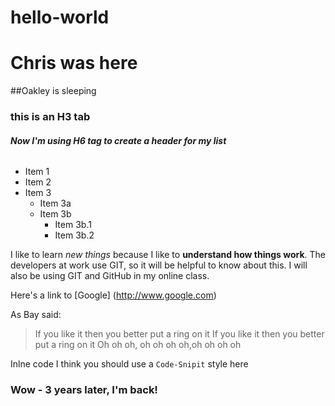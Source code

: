 # hello-world
# Chris was here
##Oakley is sleeping
### this is an H3 tab

###### _**Now I'm using H6 tag to create a header for my list**_
* Item 1
* Item 2
* Item 3
  * Item 3a
  * Item 3b
      * Item 3b.1
      * Item 3b.2

I like to learn *new things* because I like to **understand how things work**.  The developers at work use GIT, so it will be helpful to know about this.  I will also be using GIT and GitHub in my online class.


Here's a link to [Google] (http://www.google.com)

As Bay said:
>If you like it then you better put a ring on it
>If you like it then you better put a ring on it
> Oh oh oh, oh oh oh oh,oh oh oh oh


Inlne code
I think you should use a `Code-Snipit` style here

### Wow - 3 years later, I'm back!
